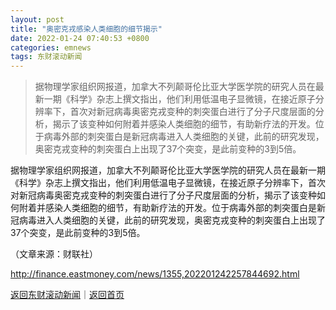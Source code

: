 ```yaml
---
layout: post
title: "奥密克戎感染人类细胞的细节揭示"
date: 2022-01-24 07:40:53 +0800
categories: emnews
tags: 东财滚动新闻
---
```

> 据物理学家组织网报道，加拿大不列颠哥伦比亚大学医学院的研究人员在最新一期《科学》杂志上撰文指出，他们利用低温电子显微镜，在接近原子分辨率下，首次对新冠病毒奥密克戎变种的刺突蛋白进行了分子尺度层面的分析，揭示了该变种如何附着并感染人类细胞的细节，有助新疗法的开发。位于病毒外部的刺突蛋白是新冠病毒进入人类细胞的关键，此前的研究发现，奥密克戎变种的刺突蛋白上出现了37个突变，是此前变种的3到5倍。

<p>据物理学家组织网报道，加拿大不列颠哥伦比亚大学医学院的研究人员在最新一期《科学》杂志上撰文指出，他们利用低温电子显微镜，在接近原子分辨率下，首次对新冠病毒奥密克戎变种的刺突蛋白进行了分子尺度层面的分析，揭示了该变种如何附着并感染人类细胞的细节，有助新疗法的开发。位于病毒外部的刺突蛋白是新冠病毒进入人类细胞的关键，此前的研究发现，奥密克戎变种的刺突蛋白上出现了37个突变，是此前变种的3到5倍。</p><p class="em_media">（文章来源：财联社）</p>

<http://finance.eastmoney.com/news/1355,202201242257844692.html>

[返回东财滚动新闻](//finews.withounder.com/emnews/)｜[返回首页](//finews.withounder.com/)